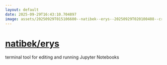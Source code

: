 ```yaml
---
layout: default
date: 2025-09-29T16:43:10.704897
image: assets/20250929T015106600--natibek--erys--20250929T020100408--cropped.png
---
```


# [natibek/erys](https://github.com/natibek/erys)

terminal tool for editing and running Jupyter Notebooks
